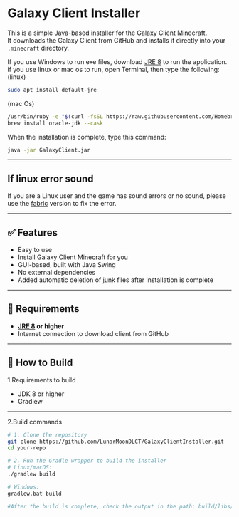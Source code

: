 # Galaxy Client Installer

This is a simple Java-based installer for the Galaxy Client Minecraft.  
It downloads the Galaxy Client from GitHub and installs it directly into your `.minecraft` directory.

If you use Windows to run exe files, download [JRE 8](https://www.java.com/en/download/manual.jsp) to run the application.
if you use linux or mac os to run, open Terminal, then type the following: 
(linux)
```bash
sudo apt install default-jre
```
(mac Os)
```bash
/usr/bin/ruby -e "$(curl -fsSL https://raw.githubusercontent.com/Homebrew/install/master/install)"
brew install oracle-jdk --cask
```
When the installation is complete, type this command:
```bash
java -jar GalaxyClient.jar
```
---
## If linux error sound

If you are a Linux user and the game has sound errors or no sound, please use the [fabric](https://fabricmc.net/) version to fix the error.

---

## ✅ Features

- Easy to use
- Install Galaxy Client Minecraft for you
- GUI-based, built with Java Swing
- No external dependencies
- Added automatic deletion of junk files after installation is complete

---

## 🧱 Requirements

- **[JRE 8](https://www.java.com/en/download/manual.jsp) or higher**
- Internet connection to download client from GitHub

---

## 🚀 How to Build

1.Requirements to build

-  JDK 8 or higher
-  Gradlew

---
2.Build commands

```bash
# 1. Clone the repository
git clone https://github.com/LunarMoonDLCT/GalaxyClientInstaller.git
cd your-repo

# 2. Run the Gradle wrapper to build the installer
# Linux/macOS:
./gradlew build

# Windows:
gradlew.bat build

#After the build is complete, check the output in the path: build/libs/Galaxy-Client-Installer.jar

